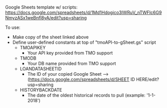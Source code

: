 Google Sheets template w/ scripts: https://docs.google.com/spreadsheets/d/1Md1Hdogico3IWRuV_nTWFIc6G9NmyzASx1weBnfl8yA/edit?usp=sharing

To use:
- Make copy of the sheet linked above
- Define user-defined constants at top of "tmoAPI-to-gSheet.gs" script
    - TMOAPIKEY
        - Your API key provided from TMO support
    - TMODB
        - Your DB name provided from TMO support
    - LOANDATASHEETID
        - The ID of your copied Google Sheet --> (https://docs.google.com/spreadsheets/d/SHEET ID HERE/edit?usp=sharing
    - HISTORYBACKDATE
        - The date of the oldest historical records to pull (example: '1-1-2018')
